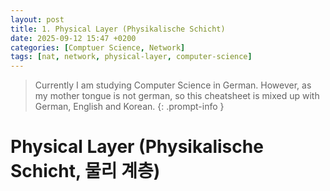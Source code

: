 ```yaml
---
layout: post
title: 1. Physical Layer (Physikalische Schicht)
date: 2025-09-12 15:47 +0200
categories: [Comptuer Science, Network]
tags: [nat, network, physical-layer, computer-science]
---
```


> Currently I am studying Computer Science in German. However, as my mother tongue is not german, so this cheatsheet is mixed up with German, English and Korean.
{: .prompt-info }


# Physical Layer (Physikalische Schicht, 물리 계층)
